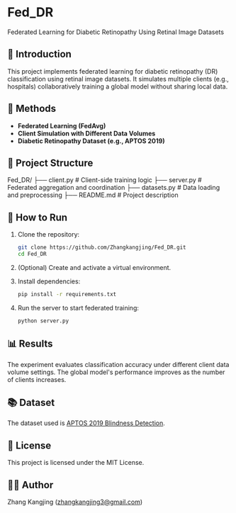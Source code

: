 # Fed_DR

Federated Learning for Diabetic Retinopathy Using Retinal Image Datasets

## 📌 Introduction

This project implements federated learning for diabetic retinopathy (DR) classification using retinal image datasets. It simulates multiple clients (e.g., hospitals) collaboratively training a global model without sharing local data.

## 🧠 Methods

- **Federated Learning (FedAvg)**
- **Client Simulation with Different Data Volumes**
- **Diabetic Retinopathy Dataset (e.g., APTOS 2019)**

## 📁 Project Structure
Fed_DR/
├── client.py # Client-side training logic
├── server.py # Federated aggregation and coordination
├── datasets.py # Data loading and preprocessing
├── README.md # Project description


## 🚀 How to Run

1. Clone the repository:
    ```bash
    git clone https://github.com/Zhangkangjing/Fed_DR.git
    cd Fed_DR
    ```

2. (Optional) Create and activate a virtual environment.

3. Install dependencies:
    ```bash
    pip install -r requirements.txt
    ```

4. Run the server to start federated training:
    ```bash
    python server.py
    ```

## 📊 Results

The experiment evaluates classification accuracy under different client data volume settings. The global model's performance improves as the number of clients increases.

## 📚 Dataset

The dataset used is [APTOS 2019 Blindness Detection](https://www.kaggle.com/competitions/aptos2019-blindness-detection).

## 🔑 License

This project is licensed under the MIT License.

## 👩‍💻 Author

Zhang Kangjing (zhangkangjing3@gmail.com)
